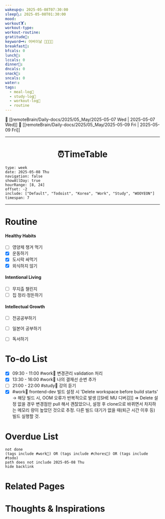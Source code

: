 ```yaml
---
wakeup🌞: 2025-05-08T07:30:00
sleep🌜: 2025-05-08T01:30:00
mood: 
workout🏋️: 
workout-type: 
workout-routine: 
gratitude🙏: 
keyword🗝️: 어버이날 👩‍🦱👨‍🦱
breakfast🍳: 
bfcals: 0
lunch🍚: 
lccals: 0
dinner🥗: 
dncals: 0
snack🍬: 
sncals: 0
water💧: 
tags:
  - meal-log📝
  - study-log📓
  - workout-log💪
  - routine
---
```


🔺 [[remoteBrain/Daily-docs/2025/05_May/2025-05-07 Wed | 2025-05-07 Wed]]
🔻 [[remoteBrain/Daily-docs/2025/05_May/2025-05-09 Fri | 2025-05-09 Fri]]
___
<h1> <center>⏰TimeTable </center> </h1>

```gEvent
type: week
date: 2025-05-08 Thu
navigation: false
showAllDay: true
hourRange: [8, 24]
offset: -2
include: ["Default", "Todoist", "Korea", "Work", "Study", "WOOYEON"]
timespan: 7
```

--- 


# Routine 

####  Healthy Habits
- [ ] 영양제 챙겨 먹기
- [x] 운동하기
- [x] 도시락 싸먹기
- [x] 외식하지 않기

####  Intentional Living 
- [ ] 무지출 챌린지 
- [ ] 집 정리·정돈하기

#### Intellectual Growth
- [ ] 전공공부하기
- [ ] 일본어 공부하기
- [ ] 독서하기



# To-do List

- [x] 09:30 - 11:00 #work💼 변경관리  validation 처리
- [x] 13:30 - 16:00 #work💼 나의 결재선 순번 추가
- [ ] 21:00 - 22:00 #study📓 강의 듣기
- [x] #work💼 frontend-dev 빌드 설정 시 'Delete workspace before build starts'
	→ 해당 빌드 시, OOM 오류가 반복적으로 발생 [[SHE MU 디버깅]]
	⇒ Delete 설정 없을 경우 변경점만 pull 해서 괜찮았으나, 설정 후 clone으로 바뀌면서 차지하는 메모리 량이 높았던 것으로 추정. 다른 빌드 대기가 없을 때(퇴근 시간 이후 등) 빌드 실행할 것.

# Overdue List
```tasks
not done
(tags include #work💼) OR (tags include #chores🧺) OR (tags include #todo)
path does not include 2025-05-08 Thu
hide backlink
```

# Related Pages



# Thoughts & Inspirations

